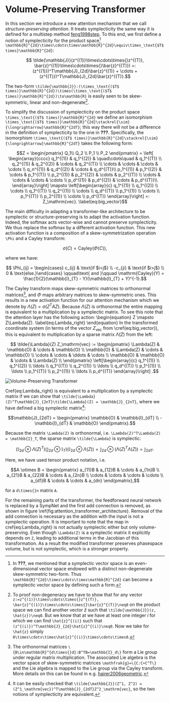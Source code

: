 # Volume-Preserving Transformer

In this section we introduce a new attention mechanism that we call *structure-preserving attention*. It treats symplecticity the same way it is defined for a multistep method [feng1998step](@cite). To this end, we first define a notion of symplecticity for the product space[^1] ``\mathbb{R}^{2d}\times\cdots\times\mathbb{R}^{2d}\equiv\times_\text{$T$ times}\mathbb{R}^{2d}``:
```math
    \tilde{\mathbb{J}}(z^{(1)}\times\cdots\times{}z^{(T)}, \bar{z}^{(1)}\times\cdots\times{}\bar{z}^{(T)}) =: (z^{(1)})^T\mathbb{J}_{2d}\bar{z}^{(1)} + \cdots + (z^{(T)})^T\mathbb{J}_{2d}\bar{z}^{(T)}.
```

[^1]: In **???**, we mentioned that a symplectic vector space is an even-dimensional vector space endowed with a distinct non-degenerate skew-symmetric two-form. Thus ``\mathbb{R}^{2d}\times\cdots\times\mathbb{R}^{2d}`` can become a symplectic vector space by defining such a form.

The two-form ``\tilde{\mathbb{J}}:(\times_\text{($T$ times)}\mathbb{R}^{2d})\times(\times_\text{($T$ times)}\mathbb{R}^{2d})\to\mathbb{R}`` is easily seen to be skew-symmetric, linear and non-degenerate[^2].

[^2]: To proof non-degeneracy we have to show that for any vector ``z:=z^{(1)}\times\cdots\times{}z^{(T)}, \bar{z}^{(1)}\times\cdots\times{}\bar{z}^{(T)}\neq0`` on the product space we can find another vector $\hat{z}$ such that ``\tilde{\mathbb{J}}(z, \hat{z})\neq0``. But we know that at we have at least one integer $i$ for which we can find ``\hat{z}^{(i)}`` such that ``(z^{(i)})^T\mathbb{J}_{2d}\hat{z}^{(i)}\neq0``. Now we take for ``\hat{z}`` simply ``0\times\cdots\times\hat{z}^{(i)}\times\cdots\times0``.

To simplify the discussion of symplecticity on the product space ``\times_\text{($T$ times)}\mathbb{R}^{2d}`` we define an isomorphism ``\times_\text{($T$ times)}\mathbb{R}^{2d}\stackrel{\sim}{\longrightarrow}\mathbb{R}^{2dT}``; this way there will not be a difference in the definition of symplecticity to the one in **???**.
Specifically, the isomorphism ``\times_\text{($T$ times)}\mathbb{R}^{2d}\stackrel{\sim}{\longrightarrow}\mathbb{R}^{2dT}`` takes the following form:
```math
Z = \begin{pmatrix} Q_1\\ Q_2 \\ P_1 \\ P_2  \end{pmatrix} =
        \left[
        \begin{array}{cccc}
            q_1^{(1)} &  q_1^{(2)} & \quad\cdots\quad & q_1^{(T)} \\
            q_2^{(1)} &  q_2^{(2)} & \cdots & q_2^{(T)} \\
            \cdots &  \cdots & \cdots & \cdots \\
            q_n^{(1)} & q_d^{(2)} & \cdots & q_d^{(T)}\\
            p_1^{(1)} & p_1^{(2)} & \cdots & p_1^{(T)} \\
            p_2^{(1)} & p_2^{(2)} & \cdots & p_2^{(T)} \\
            \cdots &  \cdots & \cdots & \cdots \\
            p_d^{(1)} & p_d^{(2)} & \cdots & p_d^{(T)}\\
            \end{array}\right] \mapsto 
            \left[\begin{array}{c}  q_1^{(1)} \\ q_1^{(2)} \\ \cdots \\ q_1^{(T)} \\ q_2^{(1)} \\ \cdots \\ q_d^{(T)} \\ p_1^{(1)} \\  \cdots \\ p_1^{(T)} \\ p_2^{(1)} \\ \cdots \\ p_d^{(T)} \end{array}\right] =: Z_\mathrm{vec}.
            \label{eq:big_vector}
```

The main difficulty in adapting a transformer-like architecture to be symplectic or structure-preserving is to adapt the activation function. Indeed, the softmax acts vector-wise and cannot preserve symplecticity. We thus replace the softmax by a different activation function. This new activation function is a composition of a skew-symmetrization operation ``\Phi`` and a Cayley transform: 
```math
    \sigma(C) = \mathrm{Cayley}(\Phi(C)),
```

where we have:
```math
     \Phi_{ij} = \begin{cases} c_{ij} & \text{if $i<j$}  \\ -c_{ji} & \text{if $i>j$} \\ 0 & \text{else.}\end{cases} \qquad\text{ and }\qquad \mathrm{Cayley}(Y) = \frac{1}{2}(\mathbb{I}_{T} - Y)(\mathbb{I}_{T} + Y)^{-1}.
```

The Cayley transform maps skew-symmetric matrices to orthonormal matrices[^3], and $\Phi$ maps arbitrary matrices to skew-symmetric ones. This results in a new activation function for our attention mechanism which we denote by $\Lambda(Z) = \sigma (Z^T A Z)$. Because $\Lambda(Z)$ is orthonormal the entire mapping is equivalent to a multiplication by a symplectic matrix. To see this note that the attention layer has the following action:
\begin{equation}
    Z \mapsto Z\Lambda(Z).
    \label{eq:Lambda_right}
\end{equation}
In the transformed coordinate system (in terms of the vector $Z_\mathrm{vec}$ from \cref{eq:big_vector}), this is equivalent to multiplication by a sparse matrix $\tilde\Lambda(Z)$ from the left:

[^3]: The orthonormal matrices ``\{B\in\mathbb{R}^{d\times{}d}:B^TB=\mathbb{I}_d\}`` form a Lie group under regular matrix multiplication. The associated Lie algebra is the vector space of skew-symmetric matrices ``\mathfrak{g}=\{C:C+C^T\}`` and the Lie algebra is mapped to the Lie group via the Cayley transform. More details on this can be found in e.g. [hairer2006geometric](@cite).

```math
    \tilde{\Lambda}(Z) Z_\mathrm{vec} :=
    \begin{pmatrix}
    \Lambda(Z) & \mathbb{O} & \cdots  & \mathbb{O} \\
    \mathbb{O} & \Lambda(Z) & \cdots & \mathbb{O} \\
    \cdots & \cdots & \ddots & \cdots \\ 
    \mathbb{O} & \mathbb{O} & \cdots & \Lambda(Z) \\
    \end{pmatrix}
    \left[\begin{array}{c}  q_1^{(1)} \\ q_1^{(2)} \\ \ldots \\ q_1^{(T)} \\ q_2^{(1)} \\ \ldots \\ q_d^{(T)} \\ p_1^{(1)} \\  \ldots \\ p_1^{(T)} \\ p_2^{(1)} \\ \ldots \\ p_d^{(T)} \end{array}\right] .
```

![Volume-Preserving Transformer](tikz/vp_transformer.png)

Cref{eq:Lambda_right} is equivalent to a multiplication by a symplectic matrix if we can show that ``\tilde{\Lambda}(Z)^T\mathbb{J}_{2nT}\tilde{\Lambda}(Z) = \mathbb{J}_{2nT}``, where we have defined a big symplectic matrix[^4]:
```math
\mathbb{J}_{2dT} = \begin{pmatrix} \mathbb{O} & \mathbb{I}_{dT} \\ -\mathbb{I}_{dT} & \mathbb{O} \end{pmatrix}.
```
Because the matrix ``\Lambda(Z)`` is orthonormal, i.e. ``\Lambda(Z)^T\Lambda(Z) = \mathbb{I}_T``, the sparse matrix ``\tilde{\Lambda}`` is symplectic:
```math
    (\mathbb{I}_{2d}\otimes\Lambda(Z)^T)(\mathbb{J}_{2d}\otimes\mathbb{I}_{T})(\mathbb{I}_{2d}\otimes\Lambda(Z)) = \mathbb{J}_{2d}\otimes(\Lambda(Z)^T\Lambda(Z)) = \mathbb{J}_{2dT} .
```
Here, we have used tensor product notation, i.e. 
```math
A \otimes B = \begin{pmatrix}   a_{11}B & a_{12}B & \cdots & a_{1n}B \\ 
                                a_{21}B & a_{22}B & \cdots & a_{2n}B \\
                                \cdots  & \cdots  & \cdots & \cdots  \\
                                a_{d1}B & \cdots  & \cdots & a_{dn}  
\end{pmatrix},
```
for a ``d\times{}n`` matrix ``A``.

[^4]: It can be easily checked that ``\tilde{\mathbb{J}}(Z^1, Z^2) = (Z^1_\mathrm{vec})^T\mathbb{J}_{2dT}Z^2_\mathrm{vec}``, so the two notions of symplecticity are equivalent.

For the remaining parts of the transformer, the feedforward neural network is replaced by a SympNet and the first add connection is removed, as shown in figure \ref{fig:attention_transformer_architecture}. Removal of the add connection is necessary as the addition with the input is not a symplectic operation. 
It is important to note that the map in cref{eq:Lambda_right} is not actually symplectic either but only volume-preserving.
Even though ``\Lambda(Z)`` is a symplectic matrix it explicitly depends on ``Z``, leading to additional terms in the Jacobian of this transformation. As a result the modified transformer preserves phasespace volume, but is not symplectic, which is a stronger property. 
